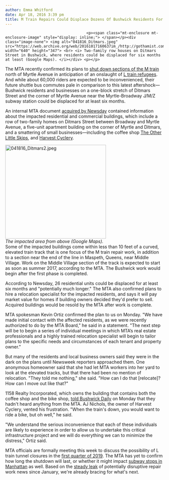 ```yaml
---
author: Emma Whitford
date: Apr 18, 2016 3:39 pm
title: M Train Repairs Could Displace Dozens Of Bushwick Residents For Six Months Or More
---
```


	
										<p><span class="mt-enclosure mt-enclosure-image" style="display: inline;"> </span></p><div class="image-none"> <img alt="041816_Ditmars.jpeg" src="https://web.archive.org/web/20161017160637im_/http://gothamist.com/attachments/nyc_ewhitford/041816_Ditmars.jpeg" width="640" height="347"> <br> <i> Two-family row houses on Ditmars Street in Bushwick, where residents could be displaced for six months at least (Google Maps). </i></div> <p></p>

<p>The MTA recently confirmed its plans to <a href="https://web.archive.org/web/20161017160637/http://gothamist.com/2016/03/18/f_the_m_to_the_l.php">shut down sections of the M train</a> north of Myrtle Avenue in anticipation of an onslaught of <a href="https://web.archive.org/web/20161017160637/http://gothamist.com/2016/01/13/l_train_tunnel_closure_years.php">L train refugees</a>. And while about 60,000 riders are expected to be inconvenienced, their future shuttle bus commutes pale in comparison to this latest aftershock&#x2014;Bushwick residents and businesses on a one-block stretch of Ditmars Street and the corner of Myrtle Avenue near the Myrtle-Broadway J/M/Z subway station could be displaced for at least six months. </p>

<p>An internal MTA document <a href="https://web.archive.org/web/20161017160637/http://www.newsday.com/news/new-york/m-line-work-to-displace-dozens-in-bushwick-mta-document-says-1.11701180">acquired by Newsday</a> contained information about the impacted residential and commercial buildings, which include a row of two-family homes on Ditmars Street between Broadway and Myrtle Avenue, a five-unit apartment building on the corner of Myrtle and Ditmars, and a smattering of small businesses&#x2014;including the coffee shop <a href="https://web.archive.org/web/20161017160637/http://littleskips.com/locations/">The Other Little Skips</a>, and <a href="https://web.archive.org/web/20161017160637/http://www.harvestcyclery.com/">Harvest Cyclery</a>. </p>

<p><span class="mt-enclosure mt-enclosure-image" style="display: inline;"> </span></p><div class="image-right"> <img alt="041816_Ditmars2.jpeg" src="https://web.archive.org/web/20161017160637im_/http://gothamist.com/attachments/nyc_ewhitford/041816_Ditmars2.jpeg" width="320" height="297"> <br> <i style=" width:320px; ;display:block"> The impacted area from above (Google Maps). </i></div> Some of the impacted buildings come within less than 10 feet of a curved, elevated train track that is one focus of the M train repair work, in addition to a section near the end of the line in Maspeth, Queens, near Middle Village. Work on the Middle Village section of the track is expected to start as soon as summer 2017, according to the MTA. The Bushwick work would begin after the first phase is completed. <p></p>

<p>According to Newsday, 26 residential units could be displaced for at least six months and &quot;potentially much longer.&quot; The MTA also confirmed plans to hire a relocation specialist for the impacted residents, and says it will pay market value for homes if building owners decided they&apos;d prefer to sell. Acquired buildings would be resold by the MTA after work is complete. </p>

<p>MTA spokesman Kevin Ortiz confirmed the plan to us on Monday. &quot;We have made initial contact with the affected residents, as we were recently authorized to do by the MTA Board,&quot; he said in a statement. &quot;The next step will be to begin a series of individual meetings in which MTA&#x2019;s real estate professionals and a highly trained relocation specialist will begin to tailor plans to the specific needs and circumstances of each tenant and property owner.&quot; </p>

<p>But many of the residents and local business owners said they were in the dark on the plans until Newsweek reporters approached them. One anonymous homeowner said that she had let MTA workers into her yard to look at the elevated tracks, but that there had been no mention of relocation. &quot;They told me nothing,&quot; she said. &quot;How can I do that [relocate]? How can I move out like that?&quot; </p>

<p>1158 Realty Incorporated, which owns the building that contains both the coffee shop and the bike shop, <a href="https://web.archive.org/web/20161017160637/http://bushwickdaily.com/2016/04/bushwick-residents-and-businesses-will-be-displaced-for-6-10-months-or-more-during-m-train-work/">told Bushwick Daily</a> on Monday that they hadn&apos;t heard anything from the MTA. AJ Nichols, the owner of Harvest Cyclery, vented his frustration. &quot;When the train&apos;s down, you would want to ride a bike, but oh well,&quot; he said. </p>

<p>&quot;We understand the serious inconvenience that each of these individuals are likely to experience in order to allow us to undertake this critical infrastructure project and we will do everything we can to minimize the distress,&quot; Ortiz said. </p>

<p>MTA officials are formally meeting this week to discuss the possibility of L train tunnel closures in the <a href="https://web.archive.org/web/20161017160637/http://gothamist.com/2016/04/16/mta_may_start_l_train_tunnel_shutdo.php#photo-1">first quarter of 2019</a>. The MTA has yet to confirm how long the shutdown will last, or whether it might impact <a href="https://web.archive.org/web/20161017160637/http://gothamist.com/2016/04/04/williamsburg_l_train_why_god.php">subway stops in Manhattan</a> as well. Based on the <a href="https://web.archive.org/web/20161017160637/http://gothamist.com/tags/ltrain">steady leak</a> of potentially disruptive repair work news since January, we&apos;re already bracing for what&apos;s next. </p>					
										
									
				